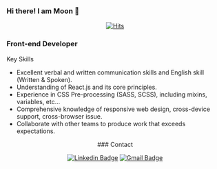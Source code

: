 ### Hi there! I am Moon 🌙 

<div align=center>

[![Hits](https://hits.seeyoufarm.com/api/count/incr/badge.svg?url=https%3A%2F%2Fgithub.com%2FLovelyMoon23%2Fhit-counter&count_bg=%23EFFF02&title_bg=%23555555&icon=&icon_color=%23E7E7E7&title=hits&edge_flat=false)](https://hits.seeyoufarm.com)

</div>
  
  ### Front-end Developer
  Key Skills 

  - Excellent verbal and written communication skills and English skill (Written & Spoken). 
  - Understanding of React.js and its core principles. 
  - Experience in CSS Pre-processing (SASS, SCSS), including mixins, variables, etc… 
  - Comprehensive knowledge of responsive web design, cross-device support, cross-browser issue.
  - Collaborate with other teams to produce work that exceeds expectations. 

<div align=center> 
  ### Contact
  
[![Linkedin Badge](https://img.shields.io/badge/-LinkedIn-blue?style=flat-square&logo=Linkedin&logoColor=white&link=https://www.linkedin.com/in/moon-sirl-hwang-351728225/)](https://www.linkedin.com/in/moon-sirl-hwang-351728225/) 
[![Gmail Badge](https://img.shields.io/badge/-Gmail-d14836?style=flat-square&logo=Gmail&logoColor=white&link=mailto:moonsirl9123@gmail.com)](mailto:moonsirl9123@gmail.com)
  
</div>
